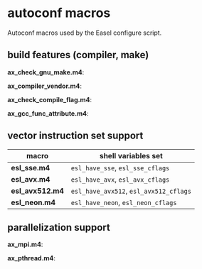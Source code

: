 
# autoconf macros

Autoconf macros used by the Easel configure script.

## build features (compiler, make)

__ax_check_gnu_make.m4__: 


__ax_compiler_vendor.m4__:

__ax_check_compile_flag.m4__:

__ax_gcc_func_attribute.m4__:


## vector instruction set support

| macro            | shell variables set                    |
|------------------|----------------------------------------|
| __esl_sse.m4__   | `esl_have_sse`, `esl_sse_cflags`       |
| __esl_avx.m4__   | `esl_have_avx`, `esl_avx_cflags`       |
| __esl_avx512.m4__| `esl_have_avx512`, `esl_avx512_cflags` |
| __esl_neon.m4__  | `esl_have_neon`,   `esl_neon_cflags`   |



## parallelization support

__ax_mpi.m4__:

__ax_pthread.m4__:











